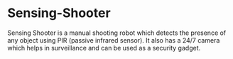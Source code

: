 # Sensing-Shooter
Sensing Shooter is a manual shooting robot which detects the presence of any object using PIR (passive infrared sensor). It also has a 24/7 camera which helps in surveillance and can be used as a security gadget.
